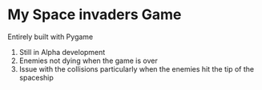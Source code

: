 <h1>My Space invaders Game</h1>
<p>Entirely built with Pygame
  <ol>
    <li>Still in Alpha development</li>
    <li>Enemies not dying when the game is over</li>
    <li>Issue with the collisions particularly when the enemies hit the tip of the spaceship</li>
    </ol>
 </p>
